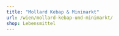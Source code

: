```yaml
---
title: "Mollard Kebap & Minimarkt"
url: /wien/mollard-kebap-und-minimarkt/
shop: Lebensmittel
---
```

